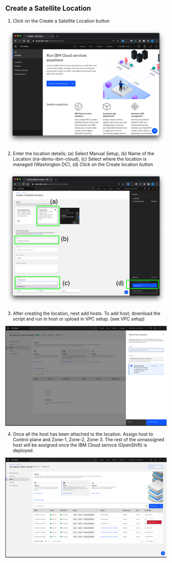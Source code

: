 ## Create a Satellite Location


1. Click on the Create a Satellite Location button

![create_sat_loc](./images/create_sat_loc.png)

2. Enter the location details; (a) Select Manual Setup, (b) Name of the Location (ira-demo-ibm-cloud), (c) Select where the location is managed (Washington DC), (d) Click on the Create location button

![create_sat_loc](./images/create_sat_loc_details.png)

3. After creating the location, next add hosts. To add host, download the script and run in host or upload in VPC setup. (see VPC setup)

![create_sat_loc](./images/add-sat-host.png)

4. Once all the host has been attached to the location. Assign host to Control plane and Zone-1, Zone-2, Zone-3. The rest of the unnassigned host will be assigned once the IBM Cloud serivce (OpenShift) is deployed.

![create_sat_loc](./images/assign-sat-host.png)

